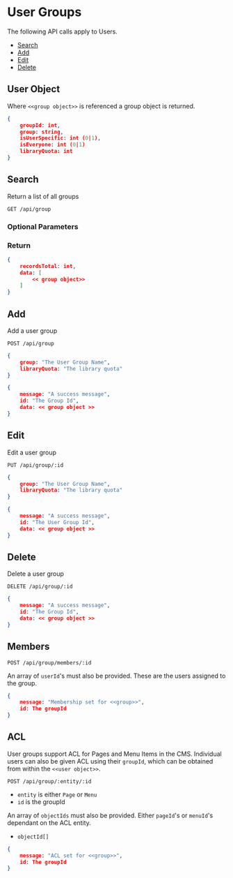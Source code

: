 <!--toc=api-->
# User Groups
The following API calls apply to Users.

*   [Search](#groupSearch)
*   [Add](#groupAdd)
*   [Edit](#groupEdit)
*   [Delete](#groupDelete)

## User Object
Where `<<group object>>` is referenced a group object is returned.

```json
{
	groupId: int,
	group: string,
	isUserSpecific: int (0|1),
	isEveryone: int (0|1)
	libraryQuota: int
}
```

## Search
<a name="groupSearch"></a>

Return a list of all groups

`GET /api/group`

### Optional Parameters

### Return

```json
{
	recordsTotal: int,
	data: [
		<< group object>>
	]
}
```

## Add
<a name="add"></a>
Add a user group

`POST /api/group`

```json
{
	group: "The User Group Name",
	libraryQuota: "The library quota"
}
```

```json
{
	message: "A success message",
	id: "The Group Id",
	data: << group object >>
}
```

## Edit
<a name="edit"></a>
Edit a user group

`PUT /api/group/:id`

```json
{
	group: "The User Group Name",
	libraryQuota: "The library quota"
}
```


```json
{
	message: "A success message",
	id: "The User Group Id",
	data: << group object >>
}
```

## Delete
<a name="delete"></a>
Delete a user group

`DELETE /api/group/:id`

```json
{
	message: "A success message",
	id: "The Group Id",
	data: << group object >>
}
```

## Members

`POST /api/group/members/:id`

An array of `userId`'s must also be provided. These are the users assigned to the group.

```json
{
	message: "Membership set for <<group>>",
	id: The groupId
}
``` 

## ACL
User groups support ACL for Pages and Menu Items in the CMS. Individual users can also be given ACL using their `groupId`, which can be obtained from within the `<<user object>>`.

`POST /api/group/:entity/:id`

 - `entity` is either `Page` or `Menu`
 - `id` is the groupId

An array of `objectIds` must also be provided. Either `pageId`'s or `menuId`'s dependant on the ACL entity.

 - `objectId[]`

```json
{
	message: "ACL set for <<group>>",
	id: The groupId
}
``` 